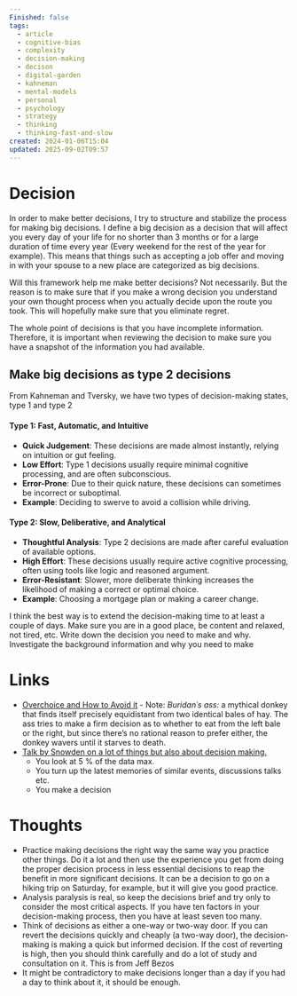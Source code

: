 ```yaml
---
Finished: false
tags:
  - article
  - cognitive-bias
  - complexity
  - decision-making
  - decison
  - digital-garden
  - kahneman
  - mental-models
  - personal
  - psychology
  - strategy
  - thinking
  - thinking-fast-and-slow
created: 2024-01-06T15:04
updated: 2025-09-02T09:57
---
```



# Decision
In order to make better decisions, I try to structure and stabilize the process for making big decisions.  I define a big decision as a decision that will affect you every day of your life for no shorter than 3 months or for a large duration of time every year (Every weekend for the rest of the year for example). This means that things such as accepting a job offer and moving in with your spouse to a new place are categorized as big decisions. 

Will this framework help me make better decisions? Not necessarily.  But the reason is to make sure that if you make a wrong decision you understand your own thought process when you actually decide upon the route you took. This will hopefully make sure that you eliminate regret. 

The whole point of decisions is that you have incomplete information. Therefore, it is important when reviewing the decision to make sure you have a snapshot of the information you had available. 

## Make big decisions as type 2 decisions
From Kahneman and Tversky, we have two types of decision-making states, type 1 and type 2
#### Type 1: Fast, Automatic, and Intuitive

- **Quick Judgement**: These decisions are made almost instantly, relying on intuition or gut feeling.
- **Low Effort**: Type 1 decisions usually require minimal cognitive processing, and are often subconscious.
- **Error-Prone**: Due to their quick nature, these decisions can sometimes be incorrect or suboptimal.
- **Example**: Deciding to swerve to avoid a collision while driving.
#### Type 2: Slow, Deliberative, and Analytical

- **Thoughtful Analysis**: Type 2 decisions are made after careful evaluation of available options.
- **High Effort**: These decisions usually require active cognitive processing, often using tools like logic and reasoned argument.
- **Error-Resistant**: Slower, more deliberate thinking increases the likelihood of making a correct or optimal choice.
- **Example**: Choosing a mortgage plan or making a career change.

I think the best way is to extend the decision-making time to at least a couple of days. Make sure you are in a good place, be content and relaxed, not tired, etc. Write down the decision you need to make and why. Investigate the background information and why you need to make 

# Links
- [Overchoice and How to Avoid it](https://gurwinder.substack.com/p/overchoice-and-how-to-avoid-it?utm_source=profile&utm_medium=reader2) - Note: *Buridan´s ass:* a mythical donkey that finds itself precisely equidistant from two identical bales of hay. The ass tries to make a firm decision as to whether to eat from the left bale or the right, but since there’s no rational reason to prefer either, the donkey wavers until it starves to death.
- [Talk by Snowden on a lot of things but also about decision making.](https://www.youtube.com/watch?v=xYqWREPb3Lc&ab_channel=Metosin) 
	- You look at 5 % of the data max. 
	- You turn up the latest memories of similar events, discussions talks etc. 
	- You make a decision

# Thoughts 
- Practice making decisions the right way the same way you practice other things. Do it a lot and then use the experience you get from doing the proper decision process in less essential decisions to reap the benefit in more significant decisions. It can be a decision to go on a hiking trip on Saturday, for example, but it will give you good practice. 
- Analysis paralysis is real, so keep the decisions brief and try only to consider the most critical aspects. If you have ten factors in your decision-making process, then you have at least seven too many. 
- Think of decisions as either a one-way or two-way door.  If you can revert the decisions quickly and cheaply (a two-way door), the decision-making is making a quick but informed decision. If the cost of reverting is high, then you should think carefully and do a lot of study and consultation on it. This is from Jeff Bezos
- It might be contradictory to make decisions longer than a day if you had a day to think about it, it should be enough. 



